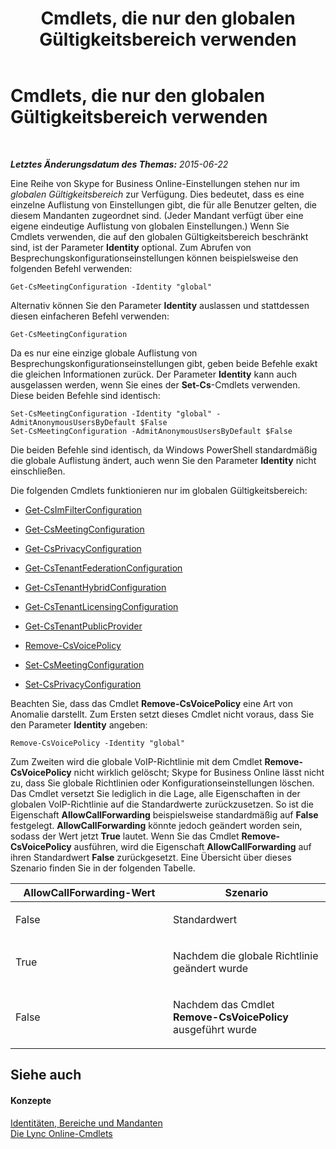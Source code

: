 ﻿---
title: Cmdlets, die nur den globalen Gültigkeitsbereich verwenden
TOCTitle: Cmdlets, die nur den globalen Gültigkeitsbereich verwenden
ms:assetid: 0ffd3bc9-a6a1-4c2e-8d52-e599acc49d2d
ms:mtpsurl: https://technet.microsoft.com/de-de/library/Dn362771(v=OCS.15)
ms:contentKeyID: 56269250
ms.date: 06/01/2017
mtps_version: v=OCS.15
ms.translationtype: HT
---

# Cmdlets, die nur den globalen Gültigkeitsbereich verwenden

 

_**Letztes Änderungsdatum des Themas:** 2015-06-22_

Eine Reihe von Skype for Business Online-Einstellungen stehen nur im *globalen Gültigkeitsbereich* zur Verfügung. Dies bedeutet, dass es eine einzelne Auflistung von Einstellungen gibt, die für alle Benutzer gelten, die diesem Mandanten zugeordnet sind. (Jeder Mandant verfügt über eine eigene eindeutige Auflistung von globalen Einstellungen.) Wenn Sie Cmdlets verwenden, die auf den globalen Gültigkeitsbereich beschränkt sind, ist der Parameter **Identity** optional. Zum Abrufen von Besprechungskonfigurationseinstellungen können beispielsweise den folgenden Befehl verwenden:

    Get-CsMeetingConfiguration -Identity "global"

Alternativ können Sie den Parameter **Identity** auslassen und stattdessen diesen einfacheren Befehl verwenden:

    Get-CsMeetingConfiguration

Da es nur eine einzige globale Auflistung von Besprechungskonfigurationseinstellungen gibt, geben beide Befehle exakt die gleichen Informationen zurück. Der Parameter **Identity** kann auch ausgelassen werden, wenn Sie eines der **Set-Cs**-Cmdlets verwenden. Diese beiden Befehle sind identisch:

    Set-CsMeetingConfiguration -Identity "global" -AdmitAnonymousUsersByDefault $False
    Set-CsMeetingConfiguration -AdmitAnonymousUsersByDefault $False

Die beiden Befehle sind identisch, da Windows PowerShell standardmäßig die globale Auflistung ändert, auch wenn Sie den Parameter **Identity** nicht einschließen.

Die folgenden Cmdlets funktionieren nur im globalen Gültigkeitsbereich:

  - [Get-CsImFilterConfiguration](https://docs.microsoft.com/en-us/powershell/module/skype/Get-CsImFilterConfiguration)

  - [Get-CsMeetingConfiguration](https://docs.microsoft.com/en-us/powershell/module/skype/Get-CsMeetingConfiguration)

  - [Get-CsPrivacyConfiguration](https://docs.microsoft.com/en-us/powershell/module/skype/Get-CsPrivacyConfiguration)

  - [Get-CsTenantFederationConfiguration](https://docs.microsoft.com/powershell/module/skype/Get-CsTenantFederationConfiguration)

  - [Get-CsTenantHybridConfiguration](https://docs.microsoft.com/en-us/powershell/module/skype/Get-CsTenantHybridConfiguration)

  - [Get-CsTenantLicensingConfiguration](https://docs.microsoft.com/en-us/powershell/module/skype/Get-CsTenantLicensingConfiguration)

  - [Get-CsTenantPublicProvider](https://docs.microsoft.com/powershell/module/skype/Get-CsTenantPublicProvider)

  - [Remove-CsVoicePolicy](https://docs.microsoft.com/en-us/powershell/module/skype/Remove-CsVoicePolicy)

  - [Set-CsMeetingConfiguration](https://docs.microsoft.com/en-us/powershell/module/skype/Set-CsMeetingConfiguration)

  - [Set-CsPrivacyConfiguration](https://docs.microsoft.com/en-us/powershell/module/skype/Set-CsPrivacyConfiguration)

Beachten Sie, dass das Cmdlet **Remove-CsVoicePolicy** eine Art von Anomalie darstellt. Zum Ersten setzt dieses Cmdlet nicht voraus, dass Sie den Parameter **Identity** angeben:

    Remove-CsVoicePolicy -Identity "global"

Zum Zweiten wird die globale VoIP-Richtlinie mit dem Cmdlet **Remove-CsVoicePolicy** nicht wirklich gelöscht; Skype for Business Online lässt nicht zu, dass Sie globale Richtlinien oder Konfigurationseinstellungen löschen. Das Cmdlet versetzt Sie lediglich in die Lage, alle Eigenschaften in der globalen VoIP-Richtlinie auf die Standardwerte zurückzusetzen. So ist die Eigenschaft **AllowCallForwarding** beispielsweise standardmäßig auf **False** festgelegt. **AllowCallForwarding** könnte jedoch geändert worden sein, sodass der Wert jetzt **True** lautet. Wenn Sie das Cmdlet **Remove-CsVoicePolicy** ausführen, wird die Eigenschaft **AllowCallForwarding** auf ihren Standardwert **False** zurückgesetzt. Eine Übersicht über dieses Szenario finden Sie in der folgenden Tabelle.


<table>
<colgroup>
<col style="width: 50%" />
<col style="width: 50%" />
</colgroup>
<thead>
<tr class="header">
<th>AllowCallForwarding-Wert</th>
<th>Szenario</th>
</tr>
</thead>
<tbody>
<tr class="odd">
<td><p>False</p></td>
<td><p>Standardwert</p></td>
</tr>
<tr class="even">
<td><p>True</p></td>
<td><p>Nachdem die globale Richtlinie geändert wurde</p></td>
</tr>
<tr class="odd">
<td><p>False</p></td>
<td><p>Nachdem das Cmdlet <strong>Remove-CsVoicePolicy</strong> ausgeführt wurde</p></td>
</tr>
</tbody>
</table>


## Siehe auch

#### Konzepte

[Identitäten, Bereiche und Mandanten](identities-scopes-and-tenants-in-skype-for-business-online.md)  
[Die Lync Online-Cmdlets](the-skype-for-business-online-cmdlets.md)

